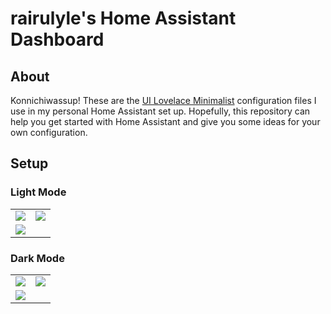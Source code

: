 # rairulyle's Home Assistant Dashboard

## About

Konnichiwassup! These are the [UI Lovelace Minimalist](https://ui-lovelace-minimalist.github.io/UI/) configuration files I use in my personal Home Assistant set up. Hopefully, this repository can help you get started with Home Assistant and give you some ideas for your own configuration.

## Setup

### Light Mode

<TABLE>
    <TR>
        <TD>
            <img src="https://raw.githubusercontent.com/rairulyle/HA_UI-Lovelace-Minimalist-Dashboard/master/preview/00_01_overview_light.png"
        </TD>
        <TD>
            <img src="https://raw.githubusercontent.com/rairulyle/HA_UI-Lovelace-Minimalist-Dashboard/master/preview/00_02_overview_light.png"
        </TD>
    </TR>
    <TR>
        <TD>
            <img src="https://raw.githubusercontent.com/rairulyle/HA_UI-Lovelace-Minimalist-Dashboard/master/preview/00_01_status_light.png"
        </TD>
    </TR>
</TABLE>

### Dark Mode

<TABLE>
    <TR>
        <TD>
            <img src="https://raw.githubusercontent.com/rairulyle/HA_UI-Lovelace-Minimalist-Dashboard/master/preview/00_01_overview_dark.png"
        </TD>
        <TD>
            <img src="https://raw.githubusercontent.com/rairulyle/HA_UI-Lovelace-Minimalist-Dashboard/master/preview/00_02_overview_dark.png"
        </TD>
    </TR>
    <TR>
        <TD>
            <img src="https://raw.githubusercontent.com/rairulyle/HA_UI-Lovelace-Minimalist-Dashboard/master/preview/00_01_status_dark.png"
        </TD>
    </TR>
</TABLE>
